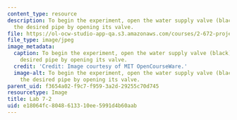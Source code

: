 ```yaml
---
content_type: resource
description: To begin the experiment, open the water supply valve (black). Select
  the desired pipe by opening its valve.
file: https://ol-ocw-studio-app-qa.s3.amazonaws.com/courses/2-672-project-laboratory-spring-2009/e18064fc8048613310ee5991d4b60aab_lab7-2.jpg
file_type: image/jpeg
image_metadata:
  caption: To begin the experiment, open the water supply valve (black). Select the
    desired pipe by opening its valve.
  credit: 'Credit: Image courtesy of MIT OpenCourseWare.'
  image-alt: To begin the experiment, open the water supply valve (black). Select
    the desired pipe by opening its valve.
parent_uid: f3654a02-f9c7-f959-3a2d-29255c70d745
resourcetype: Image
title: Lab 7-2
uid: e18064fc-8048-6133-10ee-5991d4b60aab
---
```

